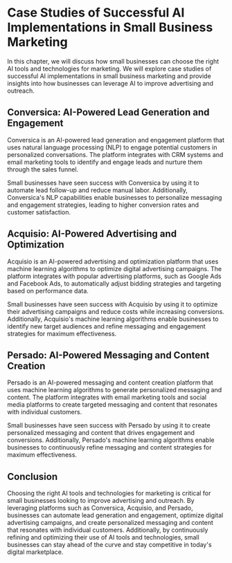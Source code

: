 Case Studies of Successful AI Implementations in Small Business Marketing
================================================================================================================================================

In this chapter, we will discuss how small businesses can choose the right AI tools and technologies for marketing. We will explore case studies of successful AI implementations in small business marketing and provide insights into how businesses can leverage AI to improve advertising and outreach.

Conversica: AI-Powered Lead Generation and Engagement
-----------------------------------------------------

Conversica is an AI-powered lead generation and engagement platform that uses natural language processing (NLP) to engage potential customers in personalized conversations. The platform integrates with CRM systems and email marketing tools to identify and engage leads and nurture them through the sales funnel.

Small businesses have seen success with Conversica by using it to automate lead follow-up and reduce manual labor. Additionally, Conversica's NLP capabilities enable businesses to personalize messaging and engagement strategies, leading to higher conversion rates and customer satisfaction.

Acquisio: AI-Powered Advertising and Optimization
-------------------------------------------------

Acquisio is an AI-powered advertising and optimization platform that uses machine learning algorithms to optimize digital advertising campaigns. The platform integrates with popular advertising platforms, such as Google Ads and Facebook Ads, to automatically adjust bidding strategies and targeting based on performance data.

Small businesses have seen success with Acquisio by using it to optimize their advertising campaigns and reduce costs while increasing conversions. Additionally, Acquisio's machine learning algorithms enable businesses to identify new target audiences and refine messaging and engagement strategies for maximum effectiveness.

Persado: AI-Powered Messaging and Content Creation
--------------------------------------------------

Persado is an AI-powered messaging and content creation platform that uses machine learning algorithms to generate personalized messaging and content. The platform integrates with email marketing tools and social media platforms to create targeted messaging and content that resonates with individual customers.

Small businesses have seen success with Persado by using it to create personalized messaging and content that drives engagement and conversions. Additionally, Persado's machine learning algorithms enable businesses to continuously refine messaging and content strategies for maximum effectiveness.

Conclusion
----------

Choosing the right AI tools and technologies for marketing is critical for small businesses looking to improve advertising and outreach. By leveraging platforms such as Conversica, Acquisio, and Persado, businesses can automate lead generation and engagement, optimize digital advertising campaigns, and create personalized messaging and content that resonates with individual customers. Additionally, by continuously refining and optimizing their use of AI tools and technologies, small businesses can stay ahead of the curve and stay competitive in today's digital marketplace.
